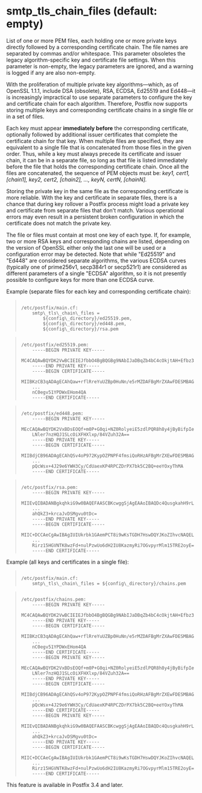 # smtp_tls_chain_files (default: empty)
 List of one or more PEM files, each holding one or more private keys
directly followed by a corresponding certificate chain. The file names
are separated by commas and/or whitespace. This parameter obsoletes the
legacy algorithm-specific key and certificate file settings. When this
parameter is non-empty, the legacy parameters are ignored, and a warning
is logged if any are also non-empty. 


 With the proliferation of multiple private key algorithms—which,
as of OpenSSL 1.1.1, include DSA (obsolete), RSA, ECDSA, Ed25519
and Ed448—it is increasingly impractical to use separate
parameters to configure the key and certificate chain for each
algorithm. Therefore, Postfix now supports storing multiple keys and
corresponding certificate chains in a single file or in a set of files.



 Each key must appear **immediately before** the corresponding
certificate, optionally followed by additional issuer certificates that
complete the certificate chain for that key. When multiple files are
specified, they are equivalent to a single file that is concatenated
from those files in the given order. Thus, while a key must always
precede its certificate and issuer chain, it can be in a separate file,
so long as that file is listed immediately before the file that holds
the corresponding certificate chain. Once all the files are
concatenated, the sequence of PEM objects must be: *key1, cert1,
[chain1], key2, cert2, [chain2], ..., keyN, certN, [chainN].* 


 Storing the private key in the same file as the corresponding
certificate is more reliable. With the key and certificate in separate
files, there is a chance that during key rollover a Postfix process
might load a private key and certificate from separate files that don't
match. Various operational errors may even result in a persistent
broken configuration in which the certificate does not match the private
key. 


 The file or files must contain at most one key of each type. If,
for example, two or more RSA keys and corresponding chains are listed,
depending on the version of OpenSSL either only the last one will be
used or a configuration error may be detected. Note that while
"Ed25519" and "Ed448" are considered separate algorithms, the various
ECDSA curves (typically one of prime256v1, secp384r1 or secp521r1) are
considered as different parameters of a single "ECDSA" algorithm, so it
is not presently possible to configure keys for more than one ECDSA
curve. 



Example (separate files for each key and corresponding certificate chain):




> 
> 
> ```
> 
> /etc/postfix/main.cf:
>     smtp\_tls\_chain\_files =
>         ${config\_directory}/ed25519.pem,
>         ${config\_directory}/ed448.pem,
>         ${config\_directory}/rsa.pem
> 
> ```
> 
> 



> 
> 
> ```
> 
> /etc/postfix/ed25519.pem:
>     -----BEGIN PRIVATE KEY-----
>     MC4CAQAwBQYDK2VwBCIEIEJfbbO4BgBQGBg9NAbIJaDBqZb4bC4cOkjtAH+Efbz3
>     -----END PRIVATE KEY-----
>     -----BEGIN CERTIFICATE-----
>     MIIBKzCB3qADAgECAhQaw+rflRreYuUZBp0HuNn/e5rMZDAFBgMrZXAwFDESMBAG
>     ...
>     nC0egv51YPDWxEHom4QA
>     -----END CERTIFICATE-----
> 
> ```
> 
> 



> 
> 
> ```
> 
> /etc/postfix/ed448.pem:
>     -----BEGIN PRIVATE KEY-----
>     MEcCAQAwBQYDK2VxBDsEOQf+m0P+G0qi+NZ0RolyeiE5zdlPQR8h8y4jByBifpIe
>     LNler7nzHQJ1SLcOiXFHXlxp/84VZuh32A==
>     -----END PRIVATE KEY-----
>     -----BEGIN CERTIFICATE-----
>     MIIBdjCB96ADAgECAhQSv4oP972KypOZPNPF4fmsiQoRHzAFBgMrZXEwFDESMBAG
>     ...
>     pQcWsx+4J29e6YWH3Cy/CdUaexKP4RPCZDrPX7bk5C2BQ+eeYOxyThMA
>     -----END CERTIFICATE-----
> 
> ```
> 
> 



> 
> 
> ```
> 
> /etc/postfix/rsa.pem:
>     -----BEGIN PRIVATE KEY-----
>     MIIEvQIBADANBgkqhkiG9w0BAQEFAASCBKcwggSjAgEAAoIBAQDc4QusgkahH9rL
>     ...
>     ahQkZ3+krcaJvDSMgvu0tDc=
>     -----END PRIVATE KEY-----
>     -----BEGIN CERTIFICATE-----
>     MIIC+DCCAeCgAwIBAgIUIUkrbk1GAemPCT8i9wKsTGDH7HswDQYJKoZIhvcNAQEL
>     ...
>     Rirz15HGVNTK8wzFd+nulPzwUo6dH2IU8KazmyRi7OGvpyrMlm15TRE2oyE=
>     -----END CERTIFICATE-----
> 
> ```
> 
> 



Example (all keys and certificates in a single file):




> 
> 
> ```
> 
> /etc/postfix/main.cf:
>     smtp\_tls\_chain\_files = ${config\_directory}/chains.pem
> 
> ```
> 
> 



> 
> 
> ```
> 
> /etc/postfix/chains.pem:
>     -----BEGIN PRIVATE KEY-----
>     MC4CAQAwBQYDK2VwBCIEIEJfbbO4BgBQGBg9NAbIJaDBqZb4bC4cOkjtAH+Efbz3
>     -----END PRIVATE KEY-----
>     -----BEGIN CERTIFICATE-----
>     MIIBKzCB3qADAgECAhQaw+rflRreYuUZBp0HuNn/e5rMZDAFBgMrZXAwFDESMBAG
>     ...
>     nC0egv51YPDWxEHom4QA
>     -----END CERTIFICATE-----
>     -----BEGIN PRIVATE KEY-----
>     MEcCAQAwBQYDK2VxBDsEOQf+m0P+G0qi+NZ0RolyeiE5zdlPQR8h8y4jByBifpIe
>     LNler7nzHQJ1SLcOiXFHXlxp/84VZuh32A==
>     -----END PRIVATE KEY-----
>     -----BEGIN CERTIFICATE-----
>     MIIBdjCB96ADAgECAhQSv4oP972KypOZPNPF4fmsiQoRHzAFBgMrZXEwFDESMBAG
>     ...
>     pQcWsx+4J29e6YWH3Cy/CdUaexKP4RPCZDrPX7bk5C2BQ+eeYOxyThMA
>     -----END CERTIFICATE-----
>     -----BEGIN PRIVATE KEY-----
>     MIIEvQIBADANBgkqhkiG9w0BAQEFAASCBKcwggSjAgEAAoIBAQDc4QusgkahH9rL
>     ...
>     ahQkZ3+krcaJvDSMgvu0tDc=
>     -----END PRIVATE KEY-----
>     -----BEGIN CERTIFICATE-----
>     MIIC+DCCAeCgAwIBAgIUIUkrbk1GAemPCT8i9wKsTGDH7HswDQYJKoZIhvcNAQEL
>     ...
>     Rirz15HGVNTK8wzFd+nulPzwUo6dH2IU8KazmyRi7OGvpyrMlm15TRE2oyE=
>     -----END CERTIFICATE-----
> 
> ```
> 
> 


 This feature is available in Postfix 3.4 and later. 


